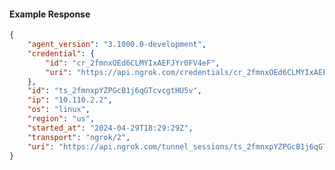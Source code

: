 <!-- Code generated for API Clients. DO NOT EDIT. -->

#### Example Response

```json
{
	"agent_version": "3.1000.0-development",
	"credential": {
		"id": "cr_2fmnxOEd6CLMYIxAEFJYr0FV4eF",
		"uri": "https://api.ngrok.com/credentials/cr_2fmnxOEd6CLMYIxAEFJYr0FV4eF"
	},
	"id": "ts_2fmnxpYZPGcB1j6qGTcvcgtHU5v",
	"ip": "10.110.2.2",
	"os": "linux",
	"region": "us",
	"started_at": "2024-04-29T18:29:29Z",
	"transport": "ngrok/2",
	"uri": "https://api.ngrok.com/tunnel_sessions/ts_2fmnxpYZPGcB1j6qGTcvcgtHU5v"
}
```
